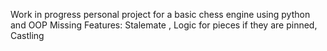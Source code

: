 Work in progress personal project for a basic chess engine using python and OOP
Missing Features:
Stalemate ,
Logic for pieces if they are pinned,
Castling
